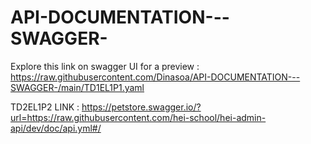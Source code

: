 # API-DOCUMENTATION---SWAGGER-

Explore this link on swagger UI for a preview :
https://raw.githubusercontent.com/Dinasoa/API-DOCUMENTATION---SWAGGER-/main/TD1EL1P1.yaml

TD2EL1P2 LINK : 
https://petstore.swagger.io/?url=https://raw.githubusercontent.com/hei-school/hei-admin-api/dev/doc/api.yml#/

